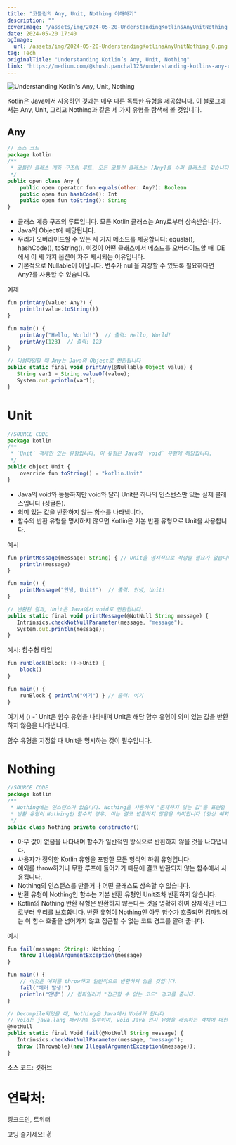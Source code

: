 ```yaml
---
title: "코틀린의 Any, Unit, Nothing 이해하기"
description: ""
coverImage: "/assets/img/2024-05-20-UnderstandingKotlinsAnyUnitNothing_0.png"
date: 2024-05-20 17:40
ogImage:
  url: /assets/img/2024-05-20-UnderstandingKotlinsAnyUnitNothing_0.png
tag: Tech
originalTitle: "Understanding Kotlin’s Any, Unit, Nothing"
link: "https://medium.com/@khush.panchal123/understanding-kotlins-any-unit-nothing-7bcaad73fbc1"
---
```


![Understanding Kotlin's Any, Unit, Nothing](/assets/img/2024-05-20-UnderstandingKotlinsAnyUnitNothing_0.png)

Kotlin은 Java에서 사용하던 것과는 매우 다른 독특한 유형을 제공합니다. 이 블로그에서는 Any, Unit, 그리고 Nothing과 같은 세 가지 유형을 탐색해 볼 것입니다.

## Any

```js
// 소스 코드
package kotlin
/**
 * 코틀린 클래스 계층 구조의 루트. 모든 코틀린 클래스는 [Any]를 슈퍼 클래스로 갖습니다.
 */
public open class Any {
    public open operator fun equals(other: Any?): Boolean
    public open fun hashCode(): Int
    public open fun toString(): String
}
```

<div class="content-ad"></div>

- 클래스 계층 구조의 루트입니다. 모든 Kotlin 클래스는 Any로부터 상속받습니다.
- Java의 Object에 해당됩니다.
- 우리가 오버라이드할 수 있는 세 가지 메소드를 제공합니다: equals(), hashCode(), toString(). 이것이 어떤 클래스에서 메소드를 오버라이드할 때 IDE에서 이 세 가지 옵션이 자주 제시되는 이유입니다.
- 기본적으로 Nullable이 아닙니다. 변수가 null을 저장할 수 있도록 필요하다면 Any?를 사용할 수 있습니다.

예제

```js
fun printAny(value: Any?) {
    println(value.toString())
}

fun main() {
    printAny("Hello, World!")  // 출력: Hello, World!
    printAny(123)  // 출력: 123
}
```

```js
// 디컴파일할 때 Any는 Java의 Object로 변환됩니다
public static final void printAny(@Nullable Object value) {
   String var1 = String.valueOf(value);
   System.out.println(var1);
}
```

<div class="content-ad"></div>

# Unit

```js
//SOURCE CODE
package kotlin
/**
 * `Unit` 객체만 있는 유형입니다. 이 유형은 Java의 `void` 유형에 해당합니다.
 */
public object Unit {
    override fun toString() = "kotlin.Unit"
}
```

- Java의 void와 동등하지만 void와 달리 Unit은 하나의 인스턴스만 있는 실제 클래스입니다 (싱글톤).
- 의미 있는 값을 반환하지 않는 함수를 나타냅니다.
- 함수의 반환 유형을 명시하지 않으면 Kotlin은 기본 반환 유형으로 Unit을 사용합니다.

예시

<div class="content-ad"></div>

```js
fun printMessage(message: String) { // Unit을 명시적으로 작성할 필요가 없습니다.
    println(message)
}

fun main() {
    printMessage("안녕, Unit!")  // 출력: 안녕, Unit!
}
```

```js
// 변환된 결과, Unit은 Java에서 void로 변환됩니다.
public static final void printMessage(@NotNull String message) {
   Intrinsics.checkNotNullParameter(message, "message");
   System.out.println(message);
}
```

예시: 함수형 타입

```js
fun runBlock(block: ()->Unit) {
    block()
}

fun main() {
    runBlock { println("여기") } // 출력: 여기
}
```

<div class="content-ad"></div>

여기서 () -` Unit은 함수 유형을 나타내며 Unit은 해당 함수 유형이 의미 있는 값을 반환하지 않음을 나타냅니다.

함수 유형을 지정할 때 Unit을 명시하는 것이 필수입니다.

# Nothing

```js
//SOURCE CODE
package kotlin
/**
 * Nothing에는 인스턴스가 없습니다. Nothing을 사용하여 "존재하지 않는 값"을 표현할 수 있습니다: 예를 들어,
 * 반환 유형이 Nothing인 함수의 경우, 이는 결코 반환하지 않음을 의미합니다 (항상 예외를 throw함).
 */
public class Nothing private constructor()
```

<div class="content-ad"></div>

- 아무 값이 없음을 나타내며 함수가 일반적인 방식으로 반환하지 않을 것을 나타냅니다.
- 사용자가 정의한 Kotlin 유형을 포함한 모든 형식의 하위 유형입니다.
- 예외를 throw하거나 무한 루프에 들어가기 때문에 결코 반환되지 않는 함수에서 사용됩니다.
- Nothing의 인스턴스를 만들거나 어떤 클래스도 상속할 수 없습니다.
- 반환 유형이 Nothing인 함수는 기본 반환 유형인 Unit조차 반환하지 않습니다.
- Kotlin의 Nothing 반환 유형은 반환하지 않는다는 것을 명확히 하여 잠재적인 버그로부터 우리를 보호합니다. 반환 유형이 Nothing인 아무 함수가 호출되면 컴파일러는 이 함수 호출을 넘어가지 않고 접근할 수 없는 코드 경고를 알려 줍니다.

예시

```js
fun fail(message: String): Nothing {
    throw IllegalArgumentException(message)
}

fun main() {
    // 이것은 예외를 throw하고 일반적으로 반환하지 않을 것입니다.
    fail("에러 발생!")
    println("안녕") // 컴파일러가 "접근할 수 없는 코드" 경고를 줍니다.
}
```

```js
// Decompile되었을 때, Nothing은 Java에서 Void가 됩니다
// Void는 java.lang 패키지의 일부이며, void Java 원시 유형을 래핑하는 객체에 대한 참조 역할을 합니다. 생성할 수 없습니다.
@NotNull
public static final Void fail(@NotNull String message) {
   Intrinsics.checkNotNullParameter(message, "message");
   throw (Throwable)(new IllegalArgumentException(message));
}
```

<div class="content-ad"></div>

소스 코드: 깃허브

# 연락처:

링크드인, 트위터

코딩 즐기세요! ✌️
